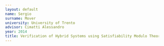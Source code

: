 ```yaml
---
layout: default 
name: Sergio
surname: Mover
university: University of Trento
advisor: Cimatti Alessandro
year: 2014
title: Verification of Hybrid Systems using Satisfiability Modulo Theories
---
```

